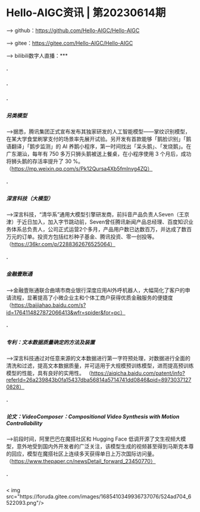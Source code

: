 #  Hello-AIGC资讯 | 第20230614期
——> github：https://github.com/Hello-AIGC/Hello-AIGC

——> gitee：https://gitee.com/Hello-AIGC/Hello-AIGC

——> bilibili数字人直播：***
##### ·
##### ·
##### ·

##### 另类模型
——>据悉，腾讯集团正式宣布发布其独家研发的人工智能模型——掌纹识别模型，在某大学食堂刷掌支付的场景率先展开试验。另开发有首款能够「鹅脸识别」「鹅语翻译」「鹅步监测」的 AI 养鹅小程序，第一时间找出「呆头鹅」、「发烧鹅」。在广东潮汕，每年有 750 多万只狮头鹅被送上餐桌，在小程序使用 3 个月后，成功将狮头鹅的存活率提升了 30 %。（https://mp.weixin.qq.com/s/Pk12Qursa4Xb5fmInvg4ZQ）
##### ·
##### 深言科技（大模型）
——>深言科技，“清华系”通用大模型引擎研发商，前抖音产品负责人Seven（王京津）于近日加入，加入字节跳动前，Seven曾任腾讯新闻产品总经理、百度知识业务体系总负责人，公司正式运营2个多月，产品用户数已达数百万，并达成了数百万元的订单。投资方包括红杉种子基金、腾讯投资、零一创投等。（https://36kr.com/p/2288362676525064）
##### ·
##### 金融壹账通
——>金融壹账通联合曲靖市商业银行深度应用AI外呼机器人，大幅简化了客户的申请流程，显著提高了小微企业主和个体工商户获得优质金融服务的便捷度（https://baijiahao.baidu.com/s?id=1764114827872066413&wfr=spider&for=pc）
##### ·
##### 专利：文本数据质量确定的方法及装置
——>深言科技通过对任意来源的文本数据进行第一字符预处理，对数据进行全面的清洗和过滤，提高文本数据质量，并可适用于大规模预训练模型，进而提高预训练模型的性能，具有良好的实用性。 （https://aiqicha.baidu.com/patent/info?referId=26a239843b0fa15437dba56814a5714741dd0846&pid=89730371270828）
##### ·
##### 论文：VideoComposer：Compositional Video Synthesis with Motion Controllability
——>前段时间，阿里巴巴在魔搭社区和 Hugging Face 低调开源了文生视频大模型，意外地受到国内外开发者的广泛关注，该模型生成的视频甚至得到马斯克本尊的回应，模型在魔搭社区上连续多天获得单日上万次国际访问量。（https://www.thepaper.cn/newsDetail_forward_23450770）
##### ·
<p>
  < img src="https://foruda.gitee.com/images/1685410349936737076/524ad704_6522093.png"/>
</p >